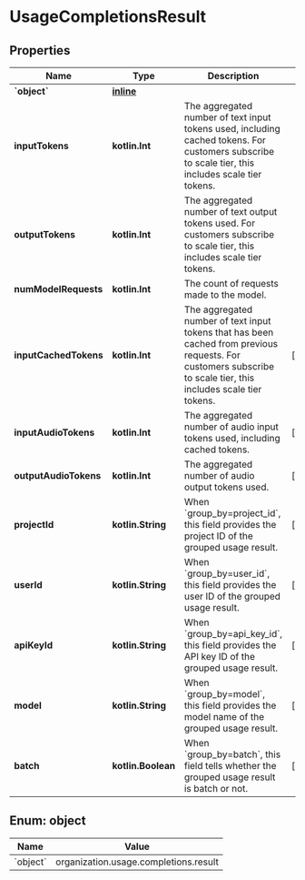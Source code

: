 
# UsageCompletionsResult

## Properties
| Name | Type | Description | Notes |
| ------------ | ------------- | ------------- | ------------- |
| **&#x60;object&#x60;** | [**inline**](#&#x60;Object&#x60;) |  |  |
| **inputTokens** | **kotlin.Int** | The aggregated number of text input tokens used, including cached tokens. For customers subscribe to scale tier, this includes scale tier tokens. |  |
| **outputTokens** | **kotlin.Int** | The aggregated number of text output tokens used. For customers subscribe to scale tier, this includes scale tier tokens. |  |
| **numModelRequests** | **kotlin.Int** | The count of requests made to the model. |  |
| **inputCachedTokens** | **kotlin.Int** | The aggregated number of text input tokens that has been cached from previous requests. For customers subscribe to scale tier, this includes scale tier tokens. |  [optional] |
| **inputAudioTokens** | **kotlin.Int** | The aggregated number of audio input tokens used, including cached tokens. |  [optional] |
| **outputAudioTokens** | **kotlin.Int** | The aggregated number of audio output tokens used. |  [optional] |
| **projectId** | **kotlin.String** | When &#x60;group_by&#x3D;project_id&#x60;, this field provides the project ID of the grouped usage result. |  [optional] |
| **userId** | **kotlin.String** | When &#x60;group_by&#x3D;user_id&#x60;, this field provides the user ID of the grouped usage result. |  [optional] |
| **apiKeyId** | **kotlin.String** | When &#x60;group_by&#x3D;api_key_id&#x60;, this field provides the API key ID of the grouped usage result. |  [optional] |
| **model** | **kotlin.String** | When &#x60;group_by&#x3D;model&#x60;, this field provides the model name of the grouped usage result. |  [optional] |
| **batch** | **kotlin.Boolean** | When &#x60;group_by&#x3D;batch&#x60;, this field tells whether the grouped usage result is batch or not. |  [optional] |


<a id="`Object`"></a>
## Enum: object
| Name | Value |
| ---- | ----- |
| &#x60;object&#x60; | organization.usage.completions.result |



